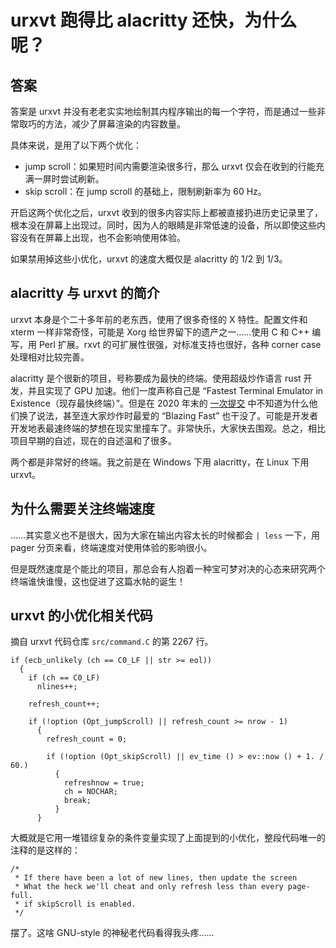 # urxvt 跑得比 alacritty 还快，为什么呢？

## 答案

答案是 urxvt 并没有老老实实地绘制其内程序输出的每一个字符，而是通过一些非常取巧的方法，减少了屏幕渲染的内容数量。

具体来说，是用了以下两个优化：

* jump scroll：如果短时间内需要渲染很多行，那么 urxvt 仅会在收到的行能充满一屏时尝试刷新。
* skip scroll：在 jump scroll 的基础上，限制刷新率为 60 Hz。

开启这两个优化之后，urxvt 收到的很多内容实际上都被直接扔进历史记录里了，根本没在屏幕上出现过。同时，因为人的眼睛是非常低速的设备，所以即使这些内容没有在屏幕上出现，也不会影响使用体验。

如果禁用掉这些小优化，urxvt 的速度大概仅是 alacritty 的 1/2 到 1/3。

## alacritty 与 urxvt 的简介

urxvt 本身是个二十多年前的老东西，使用了很多奇怪的 X 特性。配置文件和 xterm 一样非常奇怪，可能是 Xorg 给世界留下的遗产之一……使用 C 和 C++ 编写，用 Perl 扩展。rxvt 的可扩展性很强，对标准支持也很好，各种 corner case 处理相对比较完善。

alacritty 是个很新的项目，号称要成为最快的终端。使用超级炒作语言 rust 开发，并且实现了 GPU 加速。他们一度声称自己是 “Fastest Terminal Emulator in Existence（现存最快终端）”。但是在 2020 年末的 [一次提交][cm] 中不知道为什么他们换了说法，甚至连大家炒作时最爱的 “Blazing Fast” 也干没了。可能是开发者开发地表最速终端的梦想在现实里撞车了。非常快乐，大家快去围观。总之，相比项目早期的自述，现在的自述温和了很多。

[cm]: https://github.com/alacritty/alacritty/commit/3d7b16d4b0d867268c315f421904f3a2dc81a72d

两个都是非常好的终端。我之前是在 Windows 下用 alacritty，在 Linux 下用 urxvt。

## 为什么需要关注终端速度

……其实意义也不是很大，因为大家在输出内容太长的时候都会 `| less` 一下，用 pager 分页来看，终端速度对使用体验的影响很小。

但是既然速度是个能比的项目，那总会有人抱着一种宝可梦对决的心态来研究两个终端谁快谁慢，这也促进了这篇水帖的诞生！

## urxvt 的小优化相关代码

摘自 urxvt 代码仓库 `src/command.C` 的第 2267 行。

    if (ecb_unlikely (ch == C0_LF || str >= eol))
      {
        if (ch == C0_LF)
          nlines++;

        refresh_count++;

        if (!option (Opt_jumpScroll) || refresh_count >= nrow - 1)
          {
            refresh_count = 0;

            if (!option (Opt_skipScroll) || ev_time () > ev::now () + 1. / 60.)
              {
                refreshnow = true;
                ch = NOCHAR;
                break;
              }
          }

大概就是它用一堆错综复杂的条件变量实现了上面提到的小优化，整段代码唯一的注释的是这样的：

    /*
     * If there have been a lot of new lines, then update the screen
     * What the heck we'll cheat and only refresh less than every page-full.
     * if skipScroll is enabled.
     */

摆了。这啥 GNU-style 的神秘老代码看得我头疼……

